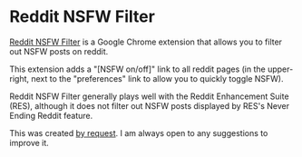 # Reddit NSFW Filter

[Reddit NSFW Filter](https://chrome.google.com/webstore/detail/mjpnnnikhngjjoapjdcdfepkenphaobi) is a Google Chrome extension that allows you to filter out
NSFW posts on reddit.

This extension adds a "[NSFW on/off]" link to all reddit pages (in the upper-
right, next to the "preferences" link to allow you to quickly toggle NSFW).

Reddit NSFW Filter generally plays well with the Reddit Enhancement Suite 
(RES), although it does not filter out NSFW posts displayed by RES's Never
Ending Reddit feature.

This was created [by request](http://www.reddit.com/r/IAmA/comments/ixngm/iam_the_creator_of_nine_extensions_for_google/c27i1yn). I am always open to any suggestions to improve it.